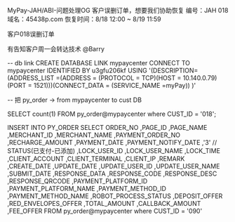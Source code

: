 MyPay-JAH/ABI-问题处理OG
客户误删订单，想要我们协助恢复
编号：JAH 018
域名：45438p.com
恢复时间：8/18 12:00 ~ 8/19 11:59

客户018误删订单





有告知客户周一会转达技术 @Barry






-- db link
CREATE DATABASE LINK mypaycenter CONNECT TO mypaycenter IDENTIFIED BY u3gfu206kf
USING
'(DESCRIPTION=(ADDRESS_LIST =(ADDRESS = (PROTOCOL = TCP)(HOST = 10.140.0.79)(PORT = 1521)))(CONNECT_DATA = (SERVICE_NAME =myPay)) )'



-- 把 py_order -> from mypaycenter to cust DB

SELECT count(1) FROM py_order@mypaycenter where CUST_ID = '018';





INSERT INTO PY_ORDER 
SELECT 
ORDER_NO
,PAGE_ID
,PAGE_NAME
,MERCHANT_ID
,MERCHANT_NAME
,PAYMENT_ORDER_NO
,RECHARGE_AMOUNT
,PAYMENT_DATE
,PAYMENT_NOTIFY_DATE
,'3'   // STATUS(已支付-已添加)
,LOCK_USER_ID
,LOCK_USER_NAME
,LOCK_TIME
,CLIENT_ACCOUNT
,CLIENT_TERMINAL
,CLIENT_IP
,REMARK
,CREATE_DATE
,UPDATE_DATE
,UPDATE_USER_ID
,UPDATE_USER_NAME
,SUBMIT_DATE
,RESPONSE_DATA
,RESPONSE_CODE
,RESPONSE_DESC
,RESPONSE_QRCODE
,PAYMENT_PLATFORM_ID
,PAYMENT_PLATFORM_NAME
,PAYMENT_METHOD_ID
,PAYMENT_METHOD_NAME
,ROBOT_PROCESS_STATUS
,DEPOSIT_OFFER
,RED_ENVELOPES_OFFER
,TOTAL_AMOUNT
,CALLBACK_AMOUNT
,FEE_OFFER
FROM   py_order@mypaycenter where CUST_ID = '090'

```



